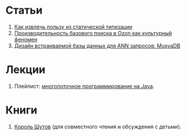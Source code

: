 # Статьи

1. [Как извлечь пользу из статической типизации](https://habr.com/ru/articles/550958/)
2. [Производительность базового поиска в Ozon как культурный феномен](https://habr.com/ru/companies/ozontech/articles/777570/)
3. [Дизайн встраиваемой базы данных для ANN запросов: MusyaDB](https://habr.com/ru/articles/832016/)

# Лекции

1. Плейлист: [многопоточное программирование на Java](https://www.youtube.com/playlist?list=PLi_TaPXkyFiyPHySWGs4yJukd8Q_pI9uq).

# Книги

1. [Король Шутов](king_of_fools/) (для совместного чтения и обсуждения с детьми).